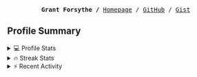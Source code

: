 <p><pre align="center"><strong>Grant Forsythe /</strong> <a href="https://www.grantwforsythe.com/">Homepage</a> / <a href="https://github.com/grantwforsythe">GitHub</a> / <a href="https://gist.github.com/grantwforsythe">Gist</a></pre></p>
 
<h2 align="left">Profile Summary</h2>
<details>
    <summary>💻 Profile Stats</summary>
    <div align="center">
        <img alt="GitHub stats" src="https://github-readme-stats.vercel.app/api?username=grantwforsythe&count_private=true&show_icons=true&hide=stars&border_radius=7&include_all_commits=true&hide_rank=true&custom_title=Grant%27s%20GitHub%20Stats">
        <img alt="Top languages" src="https://github-readme-stats.vercel.app/api/top-langs/?username=grantwforsythe&hide=jupyter+notebook,vim+script&layout=compact&langs_count=6">
    </div>
    <p style="font-size: 11px;" align="center">
        <strong>Note:</strong> Top languages is only a metric of the languages my public code consists of and doesn't reflect experience or skill level.
    </p>
</details>

<details>
    <summary>🔥 Streak Stats</summary>
        <div align="center">
            <img alt="Streak stats" src="https://github-readme-streak-stats.herokuapp.com/?user=grantwforsythe">
        </div>
</details>

 <details>
    <summary>⚡ Recent Activity</summary>
    
  <!--START_SECTION:activity-->
1. 🗣 Commented on [#3372](https://github.com/javascript-tutorial/en.javascript.info/issues/3372) in [javascript-tutorial/en.javascript.info](https://github.com/javascript-tutorial/en.javascript.info)
2. ❌ Reopened PR [#3372](https://github.com/javascript-tutorial/en.javascript.info/pull/3372) in [javascript-tutorial/en.javascript.info](https://github.com/javascript-tutorial/en.javascript.info)
3. ❌ Closed PR [#3372](https://github.com/javascript-tutorial/en.javascript.info/pull/3372) in [javascript-tutorial/en.javascript.info](https://github.com/javascript-tutorial/en.javascript.info)
4. ❌ Reopened PR [#1](https://github.com/JWFrancisLaw/jwfrancislaw.github.io/pull/1) in [JWFrancisLaw/jwfrancislaw.github.io](https://github.com/JWFrancisLaw/jwfrancislaw.github.io)
5. ❌ Closed PR [#1](https://github.com/JWFrancisLaw/jwfrancislaw.github.io/pull/1) in [JWFrancisLaw/jwfrancislaw.github.io](https://github.com/JWFrancisLaw/jwfrancislaw.github.io)
  <!--END_SECTION:activity-->
    
 </details>
